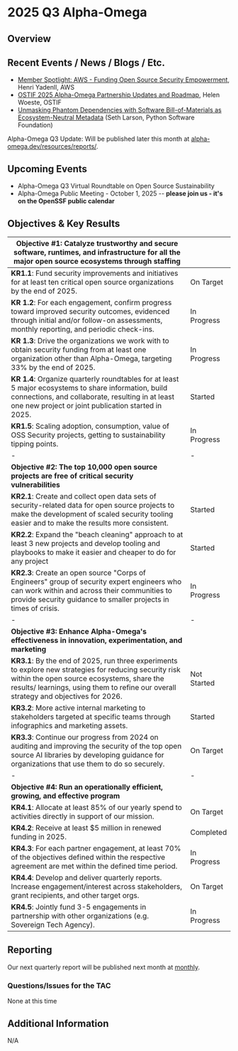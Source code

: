# 2025 Q3 Alpha-Omega

## Overview


## Recent Events / News / Blogs / Etc.

* [Member Spotlight: AWS - Funding Open Source Security Empowerment](https://alpha-omega.dev/blog/member-spotlight-aws-funding-open-source-security-empowerment/), Henri Yadenll, AWS
* [OSTIF 2025 Alpha-Omega Partnership Updates and Roadmap](https://alpha-omega.dev/blog/ostif-2025-alpha-omega-partnership-updates-and-roadmap/), Helen Woeste, OSTIF
* [Unmasking Phantom Dependencies with Software Bill-of-Materials as Ecosystem-Neutral Metadata](https://alpha-omega.dev/wp-content/uploads/sites/22/2025/08/Python-White-Paper-for-AO-3.pdf) (Seth Larson, Python Software Foundation)

Alpha-Omega Q3 Update: Will be published later this month at [alpha-omega.dev/resources/reports/](https://alpha-omega.dev/resources/reports/).

## Upcoming Events

* Alpha-Omega Q3 Virtual Roundtable on Open Source Sustainability
* Alpha-Omega Public Meeting - October 1, 2025 -- **please join us - it's on the OpenSSF public calendar**

## Objectives & Key Results

| **Objective #1: Catalyze trustworthy and secure software, runtimes, and infrastructure for all the major open source ecosystems through staffing** | |
|-|-|
| **KR1.1**: Fund security improvements and initiatives for at least ten critical open source organizations by the end of 2025. | On Target |
| **KR 1.2**: For each engagement, confirm progress toward improved security outcomes, evidenced through initial and/or follow-on assessments, monthly reporting, and periodic check-ins. | In Progress |
| **KR 1.3**: Drive the organizations we work with to obtain security funding from at least one organization other than Alpha-Omega, targeting 33% by the end of 2025. | In Progress |
| **KR 1.4**: Organize quarterly roundtables for at least 5 major ecosystems  to share information, build connections, and collaborate, resulting in at least one new project or joint publication started in 2025. | Started |
| **KR1.5**: Scaling adoption, consumption, value of OSS Security projects, getting to sustainability tipping points. | In Progress |
|-|-|
| **Objective #2: The top 10,000 open source projects are free of critical security vulnerabilities** | |
| **KR2.1**: Create and collect open data sets of security-related data for open source projects to make the development of scaled security tooling easier and to make the results more consistent. | Started |
| **KR2.2**: Expand the "beach cleaning" approach to at least 3 new projects and develop tooling and playbooks to make it easier and cheaper to do for any project | Started |
| **KR2.3**:  Create an open source "Corps of Engineers" group of security expert engineers who can work within and across their communities to provide security guidance to smaller projects in times of crisis. | In Progress |
|-|-|
| **Objective #3: Enhance Alpha-Omega's effectiveness in innovation, experimentation, and marketing** | |
| **KR3.1**: By the end of 2025, run three experiments to explore new strategies for reducing security risk within the open source ecosystems, share the results/ learnings, using them to refine our overall strategy and objectives for 2026. | Not Started |
| **KR3.2**: More active internal marketing to stakeholders targeted at specific teams through infographics and marketing assets. | Started |
| **KR3.3**: Continue our progress from 2024 on auditing and improving the security of the top open source AI libraries by developing guidance for organizations that use them to do so securely. | On Target |
|-|-|
| **Objective #4: Run an operationally efficient, growing, and effective program** | |
| **KR4.1**: Allocate at least 85% of our yearly spend to activities directly in support of our mission. | On Target |
| **KR4.2**: Receive at least $5 million in renewed funding in 2025. | Completed |
| **KR4.3**: For each partner engagement, at least 70% of the objectives defined within the respective agreement are met within the defined time period. | In Progress |
| **KR4.4**: Develop and deliver quarterly reports. Increase engagement/interest across stakeholders, grant recipients, and other target orgs. | On Target |
| **KR4.5**: Jointly fund 3-5 engagements in partnership with other organizations (e.g. Sovereign Tech Agency). | In Progress |

## Reporting

Our next quarterly report will be published next month at [monthly](https://alpha-omega.dev/resources/reports/).

### Questions/Issues for the TAC

None at this time

## Additional Information

N/A
